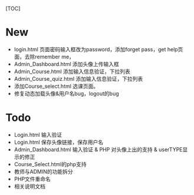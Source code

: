 [TOC]
# New
- login.html 页面密码输入框改为password，添加forget pass，get help页面，去除remember me，
- Admin_Dashboard.html 添加头像上传输入框
- Admin_Course.html 添加输入信息验证，下拉列表
- Admin_Course_quiz.html 添加输入信息验证，下拉列表
- 添加Course_select.html 选课页面。
- 修复动态加载头像&用户名bug，logout的bug
# Todo
- Login.html 输入验证
- Login.html 保存头像链接，保存用户名
- Admin_Dashboard.html 输入验证 & PHP 对头像上出的支持 & userTYPE显示的修正
- Course_Select.html的php支持
- 教师与ADMIN的功能拆分
- PHP文件重命名
- 相关说明文档
